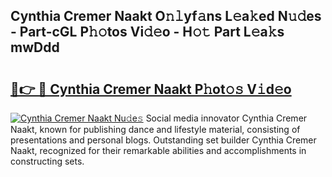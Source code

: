 ## Cynthia Cremer Naakt O𝚗𝚕yf𝚊ns L𝚎a𝚔ed N𝚞𝚍es - Part-cGL P𝚑𝚘tos Vi𝚍𝚎o - H𝚘𝚝 Part L𝚎a𝚔s mwDdd

# <h2><a href="http://kfa7dn.oniu.top/?m=Cynthia+Cremer+Naakt">🔗👉 🔴 Cynthia Cremer Naakt P𝚑ot𝚘𝚜 V𝚒d𝚎o</a></h2>

[![Cynthia Cremer Naakt Nu𝚍e𝚜](https://i.imgur.com/0qMVB7G.gif)](http://kfa7dn.oniu.top/?m=Cynthia+Cremer+Naakt)
Social media innovator Cynthia Cremer Naakt, known for publishing dance and lifestyle material, consisting of presentations and personal blogs. Outstanding set builder Cynthia Cremer Naakt, recognized for their remarkable abilities and accomplishments in constructing sets.  

